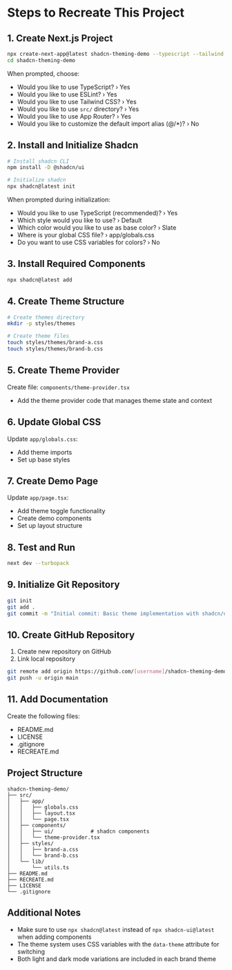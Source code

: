 # Steps to Recreate This Project

## 1. Create Next.js Project
```bash
npx create-next-app@latest shadcn-theming-demo --typescript --tailwind --eslint
cd shadcn-theming-demo
```

When prompted, choose:
- Would you like to use TypeScript? › Yes
- Would you like to use ESLint? › Yes
- Would you like to use Tailwind CSS? › Yes
- Would you like to use `src/` directory? › Yes
- Would you like to use App Router? › Yes
- Would you like to customize the default import alias (@/*)? › No

## 2. Install and Initialize Shadcn
```bash
# Install shadcn CLI
npm install -D @shadcn/ui

# Initialize shadcn
npx shadcn@latest init
```

When prompted during initialization:
- Would you like to use TypeScript (recommended)? › Yes
- Which style would you like to use? › Default
- Which color would you like to use as base color? › Slate
- Where is your global CSS file? › app/globals.css
- Do you want to use CSS variables for colors? › No

## 3. Install Required Components
```bash
npx shadcn@latest add
```

## 4. Create Theme Structure
```bash
# Create themes directory
mkdir -p styles/themes

# Create theme files
touch styles/themes/brand-a.css
touch styles/themes/brand-b.css
```

## 5. Create Theme Provider
Create file: `components/theme-provider.tsx`
- Add the theme provider code that manages theme state and context

## 6. Update Global CSS
Update `app/globals.css`:
- Add theme imports
- Set up base styles

## 7. Create Demo Page
Update `app/page.tsx`:
- Add theme toggle functionality
- Create demo components
- Set up layout structure

## 8. Test and Run
```bash
next dev --turbopack
```

## 9. Initialize Git Repository
```bash
git init
git add .
git commit -m "Initial commit: Basic theme implementation with shadcn/ui"
```

## 10. Create GitHub Repository
1. Create new repository on GitHub
2. Link local repository
```bash
git remote add origin https://github.com/[username]/shadcn-theming-demo.git
git push -u origin main
```

## 11. Add Documentation
Create the following files:
- README.md
- LICENSE
- .gitignore
- RECREATE.md

## Project Structure
```
shadcn-theming-demo/
├── src/
│   ├── app/
│   │   ├── globals.css
│   │   ├── layout.tsx
│   │   └── page.tsx
│   ├── components/
│   │   ├── ui/            # shadcn components
│   │   └── theme-provider.tsx
│   ├── styles/
│   │   ├── brand-a.css
│   │   └── brand-b.css
│   └── lib/
│       └── utils.ts
├── README.md
├── RECREATE.md
├── LICENSE
└── .gitignore
```

## Additional Notes
- Make sure to use `npx shadcn@latest` instead of `npx shadcn-ui@latest` when adding components
- The theme system uses CSS variables with the `data-theme` attribute for switching
- Both light and dark mode variations are included in each brand theme